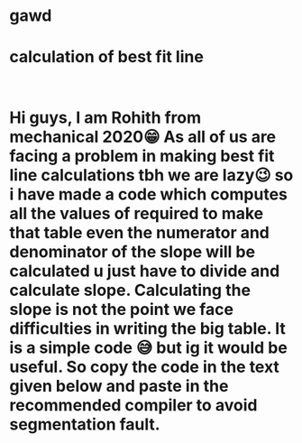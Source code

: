 # gawd
<h1>calculation of best fit line<h1>
<br>
Hi guys,
I am Rohith from mechanical 2020😁
As all of us are facing a problem in making best fit line calculations tbh we are lazy😉 so i have made a code which computes all the values of required to make that table even the numerator and denominator of the slope will be calculated u just have to divide and calculate slope. Calculating the slope is not the point we face difficulties in writing the big table.
It is a simple code 😅 but ig it would be useful.
So copy the code in the text given below and paste in the recommended compiler to avoid segmentation fault.
